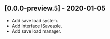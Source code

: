 ## [0.0.0-preview.5] - 2020-01-05
- Add save load system.
- Add interface ISaveable.
- Add save load manager.